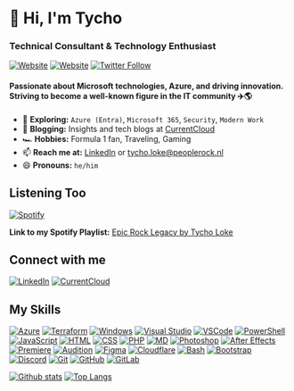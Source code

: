 <h1 ">👋 Hi, I'm Tycho</h1>
<h3 >Technical Consultant & Technology Enthusiast</h3>

[![Website](https://img.shields.io/website?label=CurrentCloud.net&style=for-the-badge&url=https%3A%2F%2Fcurrentcloud.net)](https://currentcloud.net)
[![Website](https://img.shields.io/website?label=tycholoke.com&style=for-the-badge&url=https%3A%2F%2Ftycholoke.com)](https://tycholoke.com)
[![Twitter Follow](https://img.shields.io/twitter/follow/TychoLoke?color=1DA1F2&logo=twitter&style=for-the-badge)](https://twitter.com/intent/follow?original_referer=https%3A%2F%2Fgithub.com%2FTychoLoke&screen_name=TychoLoke)

<h4>Passionate about Microsoft technologies, Azure, and driving innovation. Striving to become a well-known figure in the IT community ✈️🌎</h4>

- 🌱 **Exploring:** `Azure (Entra)`, `Microsoft 365`, `Security`, `Modern Work`
- 📝 **Blogging:** Insights and tech blogs at [CurrentCloud](https://currentcloud.net)
- 🏎️ **Hobbies:** Formula 1 fan, Traveling, Gaming
- 📫 **Reach me at:** [LinkedIn](https://linkedin.com/in/tycholoke) or tycho.loke@peoplerock.nl
- 😄 **Pronouns:** `he/him`

## Listening Too

[![Spotify](https://spvercel.currentcloud.net/api/spotify)](https://open.spotify.com/user/1197337261)

**Link to my Spotify Playlist:** [Epic Rock Legacy by Tycho Loke](https://open.spotify.com/playlist/3bSI6EvAOiQyr3T0DgB6ed?si=b042e9c23d884533)

## Connect with me

[![LinkedIn](https://skillicons.dev/icons?i=linkedin)](https://linkedin.com/in/tycholoke)
[![CurrentCloud](https://skillicons.dev/icons?i=website)](https://currentcloud.net)

## My Skills

[![Azure](https://skillicons.dev/icons?i=azure)](https://azure.microsoft.com)
[![Terraform](https://skillicons.dev/icons?i=terraform)](#)
[![Windows](https://skillicons.dev/icons?i=windows)](#)
[![Visual Studio](https://skillicons.dev/icons?i=visualstudio)](https://visualstudio.microsoft.com/)
[![VSCode](https://skillicons.dev/icons?i=vscode)](https://code.visualstudio.com/)
[![PowerShell](https://skillicons.dev/icons?i=powershell)](https://www.powershellgallery.com/)
[![JavaScript](https://skillicons.dev/icons?i=js)](#)
[![HTML](https://skillicons.dev/icons?i=html)](#)
[![CSS](https://skillicons.dev/icons?i=css)](#)
[![PHP](https://skillicons.dev/icons?i=php)](#)
[![MD](https://skillicons.dev/icons?i=md)](#)
[![Photoshop](https://skillicons.dev/icons?i=ps)](#)
[![After Effects](https://skillicons.dev/icons?i=ae)](#)
[![Premiere](https://skillicons.dev/icons?i=pr)](#)
[![Audition](https://skillicons.dev/icons?i=au)](#)
[![Figma](https://skillicons.dev/icons?i=figma)](#)
[![Cloudflare](https://skillicons.dev/icons?i=cloudflare)](#)
[![Bash](https://skillicons.dev/icons?i=bash)](#)
[![Bootstrap](https://skillicons.dev/icons?i=bootstrap)](#)
[![Discord](https://skillicons.dev/icons?i=discord)](#)
[![Git](https://skillicons.dev/icons?i=git)](#)
[![GitHub](https://skillicons.dev/icons?i=github)](#)
[![GitLab](https://skillicons.dev/icons?i=gitlab)](#)

<a href="#">![Github stats](https://vercel.currentcloud.net/api?username=tycholoke&theme=blueberry&hide_border=true&line_height=20)</a>
<a href="#">![Top Langs](https://vercel.currentcloud.net/api/top-langs/?username=tycholoke&layout=compact&theme=blueberry&hide_border=true)</a>
